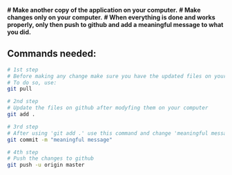 **# Make another copy of the application on your computer.**
**# Make changes only on your computer.**
**# When everything is done and works properly, only then push to github and add a meaningful message to what you did.**


## Commands needed:

``` bash
# 1st step
# Before making any change make sure you have the updated files on your computer
# To do so, use:
git pull

# 2nd step
# Update the files on github after modyfing them on your computer
git add . 

# 3rd step
# After using 'git add .' use this command and change 'meaningful message' to a message that explains what you modified in the application
git commit -m "meaningful message"

# 4th step
# Push the changes to github
git push -u origin master
```

